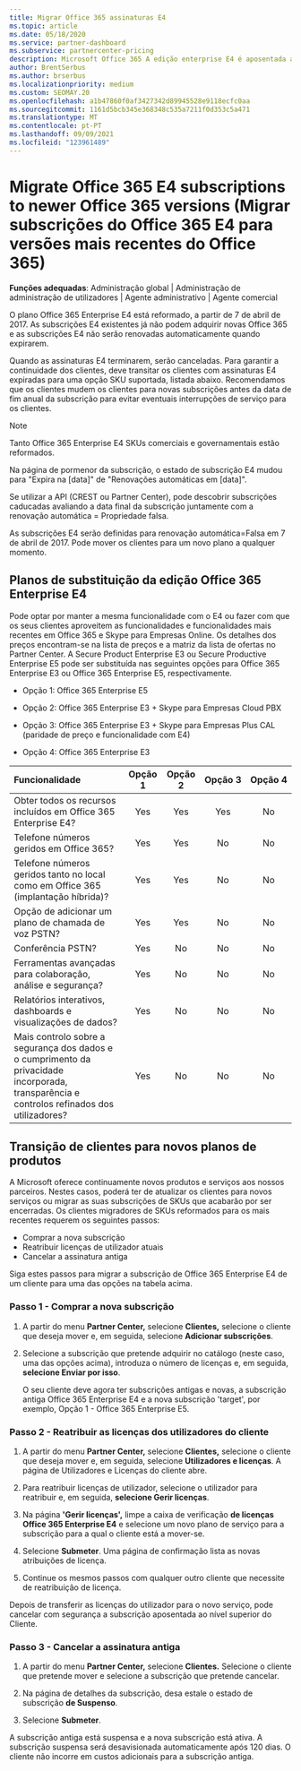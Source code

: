 ```yaml
---
title: Migrar Office 365 assinaturas E4
ms.topic: article
ms.date: 05/18/2020
ms.service: partner-dashboard
ms.subservice: partnercenter-pricing
description: Microsoft Office 365 A edição enterprise E4 é aposentada a partir de 7 de abril de 2017. Saiba como migrar as subscrições dos seus clientes para versões mais recentes de Office 365.
author: BrentSerbus
ms.author: brserbus
ms.localizationpriority: medium
ms.custom: SEOMAY.20
ms.openlocfilehash: a1b47860f0af3427342d89945528e9118ecfc0aa
ms.sourcegitcommit: 1161d5bcb345e368348c535a7211f0d353c5a471
ms.translationtype: MT
ms.contentlocale: pt-PT
ms.lasthandoff: 09/09/2021
ms.locfileid: "123961489"
---
```

# <a name="migrate-office-365-e4-subscriptions-to-newer-office-365-versions"></a>Migrate Office 365 E4 subscriptions to newer Office 365 versions (Migrar subscrições do Office 365 E4 para versões mais recentes do Office 365)

**Funções adequadas**: Administração global | Administração de administração de utilizadores | Agente administrativo | Agente comercial

O plano Office 365 Enterprise E4 está reformado, a partir de 7 de abril de 2017. As subscrições E4 existentes já não podem adquirir novas Office 365 e as subscrições E4 não serão renovadas automaticamente quando expirarem.

Quando as assinaturas E4 terminarem, serão canceladas. Para garantir a continuidade dos clientes, deve transitar os clientes com assinaturas E4 expiradas para uma opção SKU suportada, listada abaixo. Recomendamos que os clientes mudem os clientes para novas subscrições antes da data de fim anual da subscrição para evitar eventuais interrupções de serviço para os clientes. 

> [!NOTE]  
> Tanto Office 365 Enterprise E4 SKUs comerciais e governamentais estão reformados.
 
Na página de pormenor da subscrição, o estado de subscrição E4 mudou para "Expira na [data]" de "Renovações automáticas em [data]". 

Se utilizar a API (CREST ou Partner Center), pode descobrir subscrições caducadas avaliando a data final da subscrição juntamente com a renovação automática = Propriedade falsa. 

As subscrições E4 serão definidas para renovação automática=Falsa em 7 de abril de 2017. Pode mover os clientes para um novo plano a qualquer momento. 

## <a name="office-365-enterprise-e4-edition-replacement-plans"></a>Planos de substituição da edição Office 365 Enterprise E4

Pode optar por manter a mesma funcionalidade com o E4 ou fazer com que os seus clientes aproveitem as funcionalidades e funcionalidades mais recentes em Office 365 e Skype para Empresas Online. Os detalhes dos preços encontram-se na lista de preços e a matriz da lista de ofertas no Partner Center. A Secure Product Enterprise E3 ou Secure Productive Enterprise E5 pode ser substituída nas seguintes opções para Office 365 Enterprise E3 ou Office 365 Enterprise E5, respectivamente.

- Opção 1: Office 365 Enterprise E5

- Opção 2: Office 365 Enterprise E3 + Skype para Empresas Cloud PBX

- Opção 3: Office 365 Enterprise E3 + Skype para Empresas Plus CAL (paridade de preço e funcionalidade com E4)

- Opção 4: Office 365 Enterprise E3


| Funcionalidade | Opção 1 | Opção 2 | Opção 3 | Opção 4 |
| :---    | :------: |   :---:  |   :---:  |   :---:  |
| Obter todos os recursos incluídos em Office 365 Enterprise E4? | Yes | Yes | Yes | No |
| Telefone números geridos em Office 365? | Yes | Yes | No | No |
| Telefone números geridos tanto no local como em Office 365 (implantação híbrida)? | Yes | Yes | No | No |
| Opção de adicionar um plano de chamada de voz PSTN? | Yes | Yes | No | No |
| Conferência PSTN? | Yes | No | No | No |
| Ferramentas avançadas para colaboração, análise e segurança? | Yes | No | No | No |
| Relatórios interativos, dashboards e visualizações de dados? | Yes | No | No | No | 
| Mais controlo sobre a segurança dos dados e o cumprimento da privacidade incorporada, transparência e controlos refinados dos utilizadores? | Yes | No | No | No | 

## <a name="transition-customers-to-new-product-plans"></a>Transição de clientes para novos planos de produtos

A Microsoft oferece continuamente novos produtos e serviços aos nossos parceiros. Nestes casos, poderá ter de atualizar os clientes para novos serviços ou migrar as suas subscrições de SKUs que acabarão por ser encerradas. Os clientes migradores de SKUs reformados para os mais recentes requerem os seguintes passos:

-   Comprar a nova subscrição
-   Reatribuir licenças de utilizador atuais
-   Cancelar a assinatura antiga

Siga estes passos para migrar a subscrição de Office 365 Enterprise E4 de um cliente para uma das opções na tabela acima.

### <a name="step-1---purchase-the-new-subscription"></a>Passo 1 - Comprar a nova subscrição

1. A partir do menu **Partner Center,** selecione **Clientes,** selecione o cliente que deseja mover e, em seguida, selecione **Adicionar subscrições**.

2. Selecione a subscrição que pretende adquirir no catálogo (neste caso, uma das opções acima), introduza o número de licenças e, em seguida, **selecione Enviar por isso**.

   O seu cliente deve agora ter subscrições antigas e novas, a subscrição antiga Office 365 Enterprise E4 e a nova subscrição 'target', por exemplo, Opção 1 - Office 365 Enterprise E5.

### <a name="step-2---reassign-the-customers-users-licenses"></a>Passo 2 - Reatribuir as licenças dos utilizadores do cliente

1. A partir do menu **Partner Center,** selecione **Clientes,** selecione o cliente que deseja mover e, em seguida, selecione **Utilizadores e licenças**. A página de Utilizadores e Licenças do cliente abre.

2. Para reatribuir licenças de utilizador, selecione o utilizador para reatribuir e, em seguida, **selecione Gerir licenças**.

3. Na página **'Gerir licenças',** limpe a caixa de verificação **de licenças Office 365 Enterprise E4** e selecione um novo plano de serviço para a subscrição para a qual o cliente está a mover-se.

4. Selecione **Submeter**. Uma página de confirmação lista as novas atribuições de licença.

5. Continue os mesmos passos com qualquer outro cliente que necessite de reatribuição de licença.

Depois de transferir as licenças do utilizador para o novo serviço, pode cancelar com segurança a subscrição aposentada ao nível superior do Cliente.

### <a name="step-3---cancel-the-old-subscription"></a>Passo 3 - Cancelar a assinatura antiga

1. A partir do menu **Partner Center,** selecione **Clientes.** Selecione o cliente que pretende mover e selecione a subscrição que pretende cancelar.

2. Na página de detalhes da subscrição, desa estale o estado de subscrição **de Suspenso**.

3. Selecione **Submeter**.

A subscrição antiga está suspensa e a nova subscrição está ativa. A subscrição suspensa será desavisionada automaticamente após 120 dias. O cliente não incorre em custos adicionais para a subscrição antiga.



 



